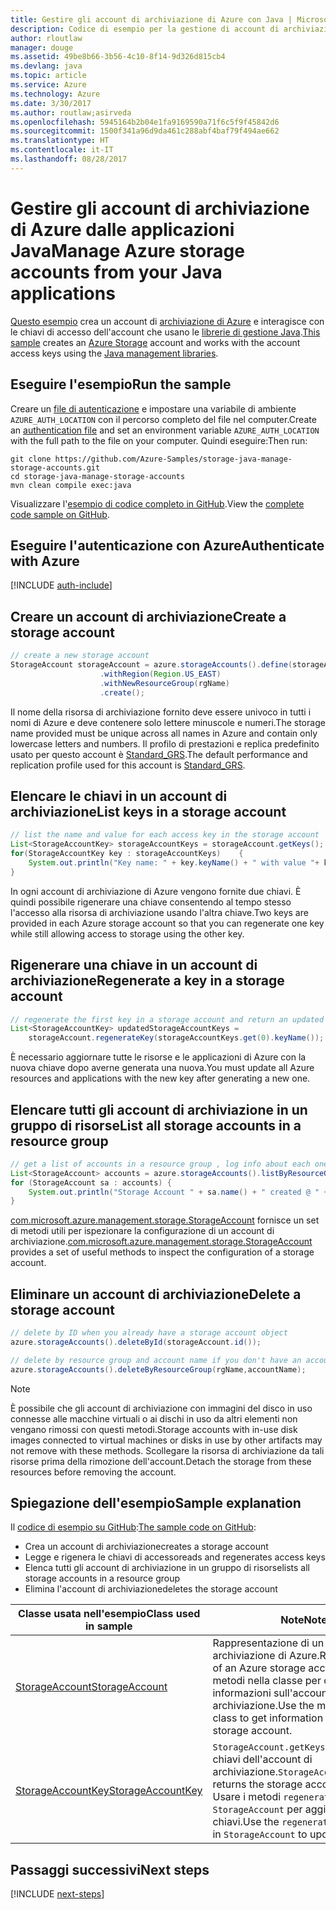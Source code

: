 ```yaml
---
title: Gestire gli account di archiviazione di Azure con Java | Microsoft Docs
description: Codice di esempio per la gestione di account di archiviazione di Azure con Azure SDK per Java
author: rloutlaw
manager: douge
ms.assetid: 49be8b66-3b56-4c10-8f14-9d326d815cb4
ms.devlang: java
ms.topic: article
ms.service: Azure
ms.technology: Azure
ms.date: 3/30/2017
ms.author: routlaw;asirveda
ms.openlocfilehash: 5945164b2b04e1fa9169590a71f6c5f9f45842d6
ms.sourcegitcommit: 1500f341a96d9da461c288abf4baf79f494ae662
ms.translationtype: HT
ms.contentlocale: it-IT
ms.lasthandoff: 08/28/2017
---
```

# <a name="manage-azure-storage-accounts-from-your-java-applications"></a><span data-ttu-id="ed572-103">Gestire gli account di archiviazione di Azure dalle applicazioni Java</span><span class="sxs-lookup"><span data-stu-id="ed572-103">Manage Azure storage accounts from your Java applications</span></span>

<span data-ttu-id="ed572-104">[Questo esempio](https://github.com/Azure-Samples/storage-java-manage-storage-accounts) crea un account di [archiviazione di Azure](https://docs.microsoft.com/azure/storage/storage-introduction) e interagisce con le chiavi di accesso dell'account che usano le [librerie di gestione Java](https://github.com/Azure/azure-sdk-for-java).</span><span class="sxs-lookup"><span data-stu-id="ed572-104">[This sample](https://github.com/Azure-Samples/storage-java-manage-storage-accounts) creates an [Azure Storage](https://docs.microsoft.com/azure/storage/storage-introduction) account and works with the account access keys using the [Java management libraries](https://github.com/Azure/azure-sdk-for-java).</span></span> 

## <a name="run-the-sample"></a><span data-ttu-id="ed572-105">Eseguire l'esempio</span><span class="sxs-lookup"><span data-stu-id="ed572-105">Run the sample</span></span>

<span data-ttu-id="ed572-106">Creare un [file di autenticazione](https://github.com/Azure/azure-sdk-for-java/blob/master/AUTH.md) e impostare una variabile di ambiente `AZURE_AUTH_LOCATION` con il percorso completo del file nel computer.</span><span class="sxs-lookup"><span data-stu-id="ed572-106">Create an [authentication file](https://github.com/Azure/azure-sdk-for-java/blob/master/AUTH.md) and set an environment variable `AZURE_AUTH_LOCATION` with the full path to the file on your computer.</span></span> <span data-ttu-id="ed572-107">Quindi eseguire:</span><span class="sxs-lookup"><span data-stu-id="ed572-107">Then run:</span></span>

```
git clone https://github.com/Azure-Samples/storage-java-manage-storage-accounts.git
cd storage-java-manage-storage-accounts
mvn clean compile exec:java
```

<span data-ttu-id="ed572-108">Visualizzare l'[esempio di codice completo in GitHub](https://github.com/Azure-Samples/storage-java-manage-storage-accounts).</span><span class="sxs-lookup"><span data-stu-id="ed572-108">View the [complete code sample on GitHub](https://github.com/Azure-Samples/storage-java-manage-storage-accounts).</span></span>

## <a name="authenticate-with-azure"></a><span data-ttu-id="ed572-109">Eseguire l'autenticazione con Azure</span><span class="sxs-lookup"><span data-stu-id="ed572-109">Authenticate with Azure</span></span>

[!INCLUDE [auth-include](includes/java-auth-include.md)] 

## <a name="create-a-storage-account"></a><span data-ttu-id="ed572-110">Creare un account di archiviazione</span><span class="sxs-lookup"><span data-stu-id="ed572-110">Create a storage account</span></span>

```java
// create a new storage account
StorageAccount storageAccount = azure.storageAccounts().define(storageAccountName)
                    .withRegion(Region.US_EAST)
                    .withNewResourceGroup(rgName)
                    .create();
```

<span data-ttu-id="ed572-111">Il nome della risorsa di archiviazione fornito deve essere univoco in tutti i nomi di Azure e deve contenere solo lettere minuscole e numeri.</span><span class="sxs-lookup"><span data-stu-id="ed572-111">The storage name provided must be unique across all names in Azure and contain only lowercase letters and numbers.</span></span> <span data-ttu-id="ed572-112">Il profilo di prestazioni e replica predefinito usato per questo account è [Standard_GRS](https://docs.microsoft.com/azure/storage/storage-redundancy#geo-redundant-storage).</span><span class="sxs-lookup"><span data-stu-id="ed572-112">The default performance and replication profile used for this account is [Standard_GRS](https://docs.microsoft.com/azure/storage/storage-redundancy#geo-redundant-storage).</span></span>

## <a name="list-keys-in-a-storage-account"></a><span data-ttu-id="ed572-113">Elencare le chiavi in un account di archiviazione</span><span class="sxs-lookup"><span data-stu-id="ed572-113">List keys in a storage account</span></span>
```java
// list the name and value for each access key in the storage account
List<StorageAccountKey> storageAccountKeys = storageAccount.getKeys();
for(StorageAccountKey key : storageAccountKeys)    {
    System.out.println("Key name: " + key.keyName() + " with value "+ key.value());
}
```

<span data-ttu-id="ed572-114">In ogni account di archiviazione di Azure vengono fornite due chiavi. È quindi possibile rigenerare una chiave consentendo al tempo stesso l'accesso alla risorsa di archiviazione usando l'altra chiave.</span><span class="sxs-lookup"><span data-stu-id="ed572-114">Two keys are provided in each Azure storage account so that you can regenerate one key while still allowing access to storage using the other key.</span></span>

## <a name="regenerate-a-key-in-a-storage-account"></a><span data-ttu-id="ed572-115">Rigenerare una chiave in un account di archiviazione</span><span class="sxs-lookup"><span data-stu-id="ed572-115">Regenerate a key in a storage account</span></span>

```java
// regenerate the first key in a storage account and return an updated list of keys 
List<StorageAccountKey> updatedStorageAccountKeys =
    storageAccount.regenerateKey(storageAccountKeys.get(0).keyName());
```

<span data-ttu-id="ed572-116">È necessario aggiornare tutte le risorse e le applicazioni di Azure con la nuova chiave dopo averne generata una nuova.</span><span class="sxs-lookup"><span data-stu-id="ed572-116">You must update all Azure resources and applications with the new key after generating a new one.</span></span>

## <a name="list-all-storage-accounts-in-a-resource-group"></a><span data-ttu-id="ed572-117">Elencare tutti gli account di archiviazione in un gruppo di risorse</span><span class="sxs-lookup"><span data-stu-id="ed572-117">List all storage accounts in a resource group</span></span>
```java
// get a list of accounts in a resource group , log info about each one
List<StorageAccount> accounts = azure.storageAccounts().listByResourceGroup(rgName);
for (StorageAccount sa : accounts) {
    System.out.println("Storage Account " + sa.name() + " created @ " + sa.creationTime());
}
```

<span data-ttu-id="ed572-118">[com.microsoft.azure.management.storage.StorageAccount](https://docs.microsoft.com/java/api/com.microsoft.azure.management.storage._storage_account) fornisce un set di metodi utili per ispezionare la configurazione di un account di archiviazione.</span><span class="sxs-lookup"><span data-stu-id="ed572-118">[com.microsoft.azure.management.storage.StorageAccount](https://docs.microsoft.com/java/api/com.microsoft.azure.management.storage._storage_account) provides a set of useful methods to inspect the configuration of a storage account.</span></span>

## <a name="delete-a-storage-account"></a><span data-ttu-id="ed572-119">Eliminare un account di archiviazione</span><span class="sxs-lookup"><span data-stu-id="ed572-119">Delete a storage account</span></span>
```java
// delete by ID when you already have a storage account object
azure.storageAccounts().deleteById(storageAccount.id());

// delete by resource group and account name if you don't have an account object
azure.storageAccounts().deleteByResourceGroup(rgName,accountName);
```

> [!NOTE]
> <span data-ttu-id="ed572-120">È possibile che gli account di archiviazione con immagini del disco in uso connesse alle macchine virtuali o ai dischi in uso da altri elementi non vengano rimossi con questi metodi.</span><span class="sxs-lookup"><span data-stu-id="ed572-120">Storage accounts with in-use disk images connected to virtual machines or disks in use by other artifacts may not remove with these methods.</span></span> <span data-ttu-id="ed572-121">Scollegare la risorsa di archiviazione da tali risorse prima della rimozione dell'account.</span><span class="sxs-lookup"><span data-stu-id="ed572-121">Detach the storage from these resources before removing the account.</span></span>

## <a name="sample-explanation"></a><span data-ttu-id="ed572-122">Spiegazione dell'esempio</span><span class="sxs-lookup"><span data-stu-id="ed572-122">Sample explanation</span></span>

<span data-ttu-id="ed572-123">Il [codice di esempio su GitHub](https://github.com/Azure-Samples/storage-java-manage-storage-accounts):</span><span class="sxs-lookup"><span data-stu-id="ed572-123">[The sample code on GitHub](https://github.com/Azure-Samples/storage-java-manage-storage-accounts):</span></span>

- <span data-ttu-id="ed572-124">Crea un account di archiviazione</span><span class="sxs-lookup"><span data-stu-id="ed572-124">creates a storage account</span></span>
- <span data-ttu-id="ed572-125">Legge e rigenera le chiavi di accesso</span><span class="sxs-lookup"><span data-stu-id="ed572-125">reads and regenerates access keys</span></span>
- <span data-ttu-id="ed572-126">Elenca tutti gli account di archiviazione in un gruppo di risorse</span><span class="sxs-lookup"><span data-stu-id="ed572-126">lists all storage accounts in a resource group</span></span>
- <span data-ttu-id="ed572-127">Elimina l'account di archiviazione</span><span class="sxs-lookup"><span data-stu-id="ed572-127">deletes the storage account</span></span> 

| <span data-ttu-id="ed572-128">Classe usata nell'esempio</span><span class="sxs-lookup"><span data-stu-id="ed572-128">Class used in sample</span></span> | <span data-ttu-id="ed572-129">Note</span><span class="sxs-lookup"><span data-stu-id="ed572-129">Notes</span></span>
|-------|-------|
| [<span data-ttu-id="ed572-130">StorageAccount</span><span class="sxs-lookup"><span data-stu-id="ed572-130">StorageAccount</span></span>](https://docs.microsoft.com/java/api/com.microsoft.azure.management.storage._storage_account)  | <span data-ttu-id="ed572-131">Rappresentazione di un account di archiviazione di Azure.</span><span class="sxs-lookup"><span data-stu-id="ed572-131">Representation of an Azure storage account.</span></span> <span data-ttu-id="ed572-132">Usare i metodi nella classe per ottenere informazioni sull'account di archiviazione.</span><span class="sxs-lookup"><span data-stu-id="ed572-132">Use the methods in the class to get information about the storage account.</span></span>
| [<span data-ttu-id="ed572-133">StorageAccountKey</span><span class="sxs-lookup"><span data-stu-id="ed572-133">StorageAccountKey</span></span>](https://docs.microsoft.com/java/api/com.microsoft.azure.management.storage._storage_account_key) | <span data-ttu-id="ed572-134">`StorageAccount.getKeys()` restituisce le chiavi dell'account di archiviazione.</span><span class="sxs-lookup"><span data-stu-id="ed572-134">`StorageAccount.getKeys()` returns the storage account keys.</span></span> <span data-ttu-id="ed572-135">Usare i metodi `regenerateKey` in `StorageAccount` per aggiornare le chiavi.</span><span class="sxs-lookup"><span data-stu-id="ed572-135">Use the `regenerateKey` methods in `StorageAccount` to update the keys.</span></span>

## <a name="next-steps"></a><span data-ttu-id="ed572-136">Passaggi successivi</span><span class="sxs-lookup"><span data-stu-id="ed572-136">Next steps</span></span>

[!INCLUDE [next-steps](includes/java-next-steps.md)]